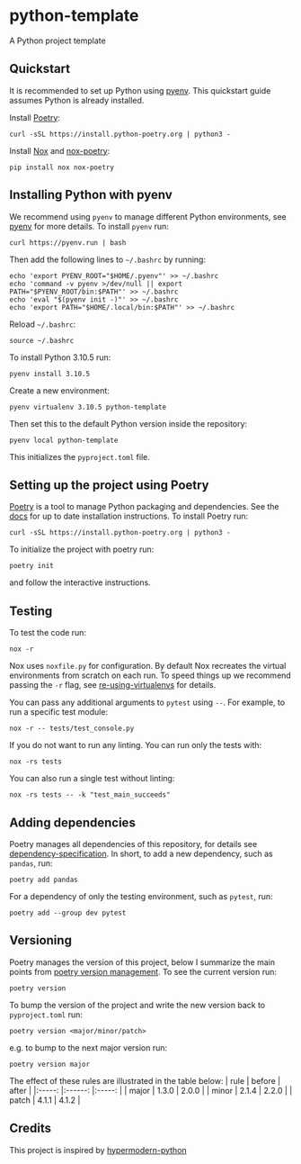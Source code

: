 # python-template
A Python project template

## Quickstart 
It is recommended to set up Python using [pyenv](https://github.com/pyenv/pyenv#getting-pyenv). This quickstart guide assumes Python is already installed.

Install [Poetry](https://python-poetry.org/):
```
curl -sSL https://install.python-poetry.org | python3 -
```

Install [Nox]() and [nox-poetry](https://nox-poetry.readthedocs.io):
```
pip install nox nox-poetry
```

## Installing Python with pyenv
We recommend using `pyenv` to manage different Python environments, see [pyenv](https://github.com/pyenv/pyenv#getting-pyenv) for more details.
To install `pyenv` run:
```
curl https://pyenv.run | bash
```

Then add the following lines to `~/.bashrc` by running:
```
echo 'export PYENV_ROOT="$HOME/.pyenv"' >> ~/.bashrc
echo 'command -v pyenv >/dev/null || export PATH="$PYENV_ROOT/bin:$PATH"' >> ~/.bashrc
echo 'eval "$(pyenv init -)"' >> ~/.bashrc
echo 'export PATH="$HOME/.local/bin:$PATH"' >> ~/.bashrc
```

Reload `~/.bashrc`:
```
source ~/.bashrc
```

To install Python 3.10.5 run:
```
pyenv install 3.10.5
```

Create a new environment:
```
pyenv virtualenv 3.10.5 python-template
```

Then set this to the default Python version inside the repository:
```
pyenv local python-template
```
This initializes the `pyproject.toml` file.

## Setting up the project using Poetry
[Poetry](https://python-poetry.org/) is a tool to manage Python packaging and dependencies. See the [docs](https://python-poetry.org/docs/) for up to date installation instructions. To install Poetry run:
```
curl -sSL https://install.python-poetry.org | python3 -
```

To initialize the project with poetry run:
```
poetry init
```
and follow the interactive instructions.

## Testing
To test the code run:
```
nox -r
```
Nox uses `noxfile.py` for configuration. By default Nox recreates the virtual environments from scratch on each run. To speed things up we recommend passing the `-r` flag, see [re-using-virtualenvs](https://nox.thea.codes/en/stable/usage.html#re-using-virtualenvs) for details.

You can pass any additional arguments to `pytest` using `--`. For example, to run a specific test module:
```
nox -r -- tests/test_console.py
```
If you do not want to run any linting. You can run only the tests with:
```
nox -rs tests
```

You can also run a single test without linting:
```
nox -rs tests -- -k "test_main_succeeds"
```

## Adding dependencies
Poetry manages all dependencies of this repository, for details see [dependency-specification](https://python-poetry.org/docs/dependency-specification/). In short, to add a new dependency, such as `pandas`, run:
```
poetry add pandas
```

For a dependency of only the testing environment, such as `pytest`, run:
```
poetry add --group dev pytest
```

## Versioning
Poetry manages the version of this project, below I summarize the main points from [poetry version management](https://python-poetry.org/docs/cli/#version). To see the current version run:
```
poetry version
```
To bump the version of the project and write the new version back to `pyproject.toml` run:
```
poetry version <major/minor/patch>
```
e.g. to bump to the next major version run:
```
poetry version major
```
The effect of these rules are illustrated in the table below:
|  rule 	| before 	| after 	|
|:-----:	|:------:	|:-----:	|
| major 	| 1.3.0  	| 2.0.0 	|
| minor 	| 2.1.4  	| 2.2.0 	|
| patch 	| 4.1.1  	| 4.1.2 	|

## Credits
This project is inspired by [hypermodern-python](https://cjolowicz.github.io/posts/hypermodern-python-01-setup/)
